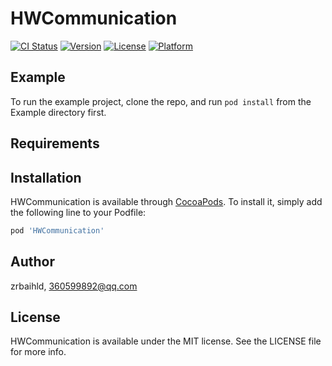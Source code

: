 # HWCommunication

[![CI Status](https://img.shields.io/travis/zrbaihld/HWCommunication.svg?style=flat)](https://travis-ci.org/zrbaihld/HWCommunication)
[![Version](https://img.shields.io/cocoapods/v/HWCommunication.svg?style=flat)](https://cocoapods.org/pods/HWCommunication)
[![License](https://img.shields.io/cocoapods/l/HWCommunication.svg?style=flat)](https://cocoapods.org/pods/HWCommunication)
[![Platform](https://img.shields.io/cocoapods/p/HWCommunication.svg?style=flat)](https://cocoapods.org/pods/HWCommunication)

## Example

To run the example project, clone the repo, and run `pod install` from the Example directory first.

## Requirements

## Installation

HWCommunication is available through [CocoaPods](https://cocoapods.org). To install
it, simply add the following line to your Podfile:

```ruby
pod 'HWCommunication'
```

## Author

zrbaihld, 360599892@qq.com

## License

HWCommunication is available under the MIT license. See the LICENSE file for more info.
